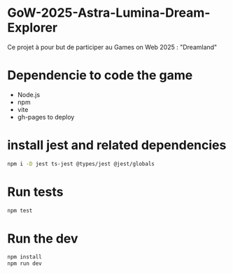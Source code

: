 # GoW-2025-Astra-Lumina-Dream-Explorer
Ce projet à pour but de participer au Games on Web 2025 : "Dreamland"

# Dependencie to code the game
 
- Node.js
- npm
- vite
- gh-pages to deploy

# install jest and related dependencies
```bash
npm i -D jest ts-jest @types/jest @jest/globals
```

# Run tests
```bash
npm test
```

# Run the dev
```bash
npm install
npm run dev 
```
